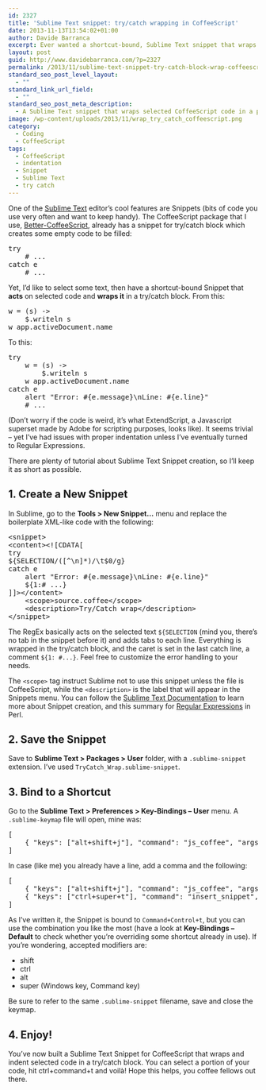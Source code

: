 ```yaml
---
id: 2327
title: 'Sublime Text snippet: try/catch wrapping in CoffeeScript'
date: 2013-11-13T13:54:02+01:00
author: Davide Barranca
excerpt: Ever wanted a shortcut-bound, Sublime Text snippet that wraps a selected portion of CoffeeScript code in a properly indented try/catch block? Me too, so I wrote it, here it is!
layout: post
guid: http://www.davidebarranca.com/?p=2327
permalink: /2013/11/sublime-text-snippet-try-catch-block-wrap-coffeescript/
standard_seo_post_level_layout:
  - ""
standard_link_url_field:
  - ""
standard_seo_post_meta_description:
  - A Sublime Text snippet that wraps selected CoffeeScript code in a properly indented try/catch block, with instruction on shortcut binding.
image: /wp-content/uploads/2013/11/wrap_try_catch_coffeescript.png
category:
  - Coding
  - CoffeeScript
tags:
  - CoffeeScript
  - indentation
  - Snippet
  - Sublime Text
  - try catch
---
```

<div class="pf-content">
  <p>
    One of the <span itemprop="mentions" itemscope="" itemtype="http://schema.org/SoftwareApplication"><a itemprop="url" title="Sublime Text" href="http://www.sublimetext.com"><span itemprop="name">Sublime Text</span></a></span> editor&#8217;s cool features are <span itemprop="mentions">Snippets</span> (bits of code you use very often and want to keep handy). The CoffeeScript package that I use, <a title="Better CoffeeScript for Sublime Text on GitHub" href="https://github.com/aponxi/sublime-better-coffeescript" target="_blank">Better-CoffeeScript</a>, already has a snippet for <span itemprop="mentions">try/catch</span> block which creates some empty code to be filled:
  </p>

  <pre class="lang:coffee decode:true">try
	# ...
catch e
	# ...</pre>

  <p>
    Yet, I&#8217;d like to select some text, then have a shortcut-bound Snippet that <strong>acts</strong> on selected code and <strong>wraps it</strong> in a try/catch block. From this:
  </p>

  <pre class="lang:default decode:true">w = (s) -&gt;
	$.writeln s
w app.activeDocument.name</pre>

  <p>
    To this:
  </p>

  <pre class="lang:coffee decode:true">try
	w = (s) -&gt;
		$.writeln s
	w app.activeDocument.name
catch e
	alert "Error: #{e.message}\nLine: #{e.line}"
	# ...</pre>

  <p>
    (Don&#8217;t worry if the code is weird, it&#8217;s what ExtendScript, a Javascript superset made by Adobe for scripting purposes, looks like). It seems trivial &#8211; yet I&#8217;ve had issues with proper indentation unless I&#8217;ve eventually turned to Regular Expressions.
  </p>

  <p>
    There are plenty of tutorial about Sublime Text Snippet creation, so I&#8217;ll keep it as short as possible.
  </p>

  <h2>
    1. Create a New Snippet
  </h2>

  <p>
    In Sublime, go to the <strong>Tools > New Snippet&#8230;</strong> menu and replace the boilerplate XML-like code with the following:
  </p>

  <pre class="lang:xhtml decode:true">&lt;snippet&gt;
&lt;content&gt;&lt;![CDATA[
try
${SELECTION/([^\n]*)/\t$0/g}
catch e
	alert "Error: #{e.message}\nLine: #{e.line}"
	${1:# ...}
]]&gt;&lt;/content&gt;
	&lt;scope&gt;source.coffee&lt;/scope&gt;
	&lt;description&gt;Try/Catch wrap&lt;/description&gt;
&lt;/snippet&gt;</pre>

  <p>
    The RegEx basically acts on the selected text <code>${SELECTION</code> (mind you, there&#8217;s no tab in the snippet before it) and adds tabs to each line. Everything is wrapped in the try/catch block, and the caret is set in the last catch line, a comment <code>${1: #...}</code>. Feel free to customize the error handling to your needs.
  </p>

  <p>
    The <code>&lt;scope&gt;</code> tag instruct Sublime not to use this snippet unless the file is CoffeeScript, while the <code>&lt;description&gt;</code> is the label that will appear in the Snippets menu. You can follow the <a title="Sublime Text Documentation" href="http://docs.sublimetext.info/en/sublime-text-3/extensibility/snippets.html" target="_blank">Sublime Text Documentation</a> to learn more about Snippet creation, and this summary for <a title="Perl Regular Expressions" href="http://www.cs.tut.fi/~jkorpela/perl/regexp.html" target="_blank">Regular Expressions</a> in Perl.
  </p>

  <h2>
    2. Save the Snippet
  </h2>

  <p>
    Save to <strong>Sublime Text > Packages > User</strong> folder, with a <code>.sublime-snippet</code> extension. I&#8217;ve used <code>TryCatch_Wrap.sublime-snippet</code>.
  </p>

  <h2>
    3. Bind to a Shortcut
  </h2>

  <p>
    Go to the <strong>Sublime Text > Preferences > Key-Bindings &#8211; User</strong> menu. A <code>.sublime-keymap</code> file will open, mine was:
  </p>

  <pre class="lang:default decode:true">[
	{ "keys": ["alt+shift+j"], "command": "js_coffee", "args":{"new_file": true}}
]</pre>

  <p>
    In case (like me) you already have a line, add a comma and the following:
  </p>

  <pre class="lang:default decode:true">[
	{ "keys": ["alt+shift+j"], "command": "js_coffee", "args":{"new_file": true}},
	{ "keys": ["ctrl+super+t"], "command": "insert_snippet", "args": {"name": "Packages/User/TryCatch_Wrap.sublime-snippet"} }
]</pre>

  <p>
    As I&#8217;ve written it, the Snippet is bound to <code>Command+Control+t</code>, but you can use the combination you like the most (have a look at <strong>Key-Bindings &#8211; Default</strong> to check whether you&#8217;re overriding some shortcut already in use). If you&#8217;re wondering, accepted modifiers are:
  </p>

  <ul>
    <li>
      shift
    </li>
    <li>
      ctrl
    </li>
    <li>
      alt
    </li>
    <li>
      super (Windows key, Command key)
    </li>
  </ul>

  <p>
    Be sure to refer to the same <code>.sublime-snippet</code> filename, save and close the keymap.
  </p>

  <h2>
    4. Enjoy!
  </h2>

  <p>
    You&#8217;ve now built <span itemprop="about">a Sublime Text Snippet for CoffeeScript that wraps and indent selected code in a try/catch block</span>. You can select a portion of your code, hit ctrl+command+t and voilà! Hope this helps, you coffee fellows out there.
  </p>
</div>
